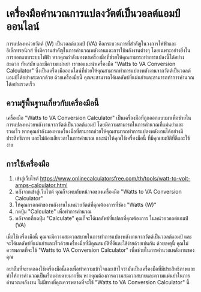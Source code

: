เครื่องมือคำนวณการแปลงวัตต์เป็นวอลต์แอมป์ออนไลน์
================================================

การแปลงหน่วยวัตต์ (W) เป็นวอลต์แอมป์ (VA) คือกระบวนการที่สำคัญในวงการไฟฟ้าและอิเล็กทรอนิกส์ ซึ่งมีความสำคัญในการคำนวณพลังงานและการใช้พลังงานต่างๆ โดยเฉพาะอย่างยิ่งในการออกแบบระบบไฟฟ้า หากคุณกำลังมองหาเครื่องมือที่ช่วยให้คุณสามารถทำการแปลงนี้ได้อย่างสะดวก ทันสมัย และมีความแม่นยำ เราขอแนะนำเครื่องมือ "Watts to VA Conversion Calculator" ซึ่งเป็นเครื่องมือออนไลน์ที่ช่วยให้คุณสามารถทำการแปลงพลังงานจากวัตต์เป็นวอลต์แอมป์ได้อย่างสะดวกด้วย ด้วยเครื่องมือนี้ คุณจะสามารถได้ผลลัพธ์ที่แม่นยำและสามารถทำการคำนวณได้อย่างรวดเร็ว

ความรู้พื้นฐานเกี่ยวกับเครื่องมือนี้
------------------------------------

เครื่องมือ "Watts to VA Conversion Calculator" เป็นเครื่องมือที่ถูกออกแบบมาเพื่อช่วยในการแปลงหน่วยพลังงานจากวัตต์เป็นวอลต์แอมป์ โดยมีความสามารถในการคำนวณที่แม่นยำและรวดเร็ว หากคุณกำลังมองหาเครื่องมือที่สามารถช่วยให้คุณสามารถทำการแปลงพลังงานได้อย่างมีประสิทธิภาพ และไม่ต้องเสียเวลาในการคำนวณ แนะนำให้คุณใช้เครื่องมือนี้ ที่มีคุณสมบัติที่ดีและใช้ง่าย

การใช้เครื่องมือ
----------------

1. เข้าสู่เว็บไซต์ <https://www.onlinecalculatorsfree.com/th/tools/watt-to-volt-amps-calculator.html>
2. หลังจากเข้าสู่เว็บไซต์ คุณก็จะพบกับหน้าจอของเครื่องมือ "Watts to VA Conversion Calculator"
3. ให้คุณกรอกค่าของพลังงานในหน่วยวัตต์ที่คุณต้องการที่ช่อง "Watts (W)"
4. กดปุ่ม "Calculate" เพื่อทำการคำนวณ
5. หลังจากที่กดปุ่ม "Calculate" คุณก็จะได้ผลลัพธ์ที่แปลกที่คุณต้องการ ในหน่วยวอลต์แอมป์ (VA)

เมื่อใช้เครื่องมือนี้ คุณจะมีความสะดวกสบายในการทำการแปลงพลังงานจากวัตต์เป็นวอลต์แอมป์ และจะได้ผลลัพธ์ที่แม่นยำและเร็วด้วยเครื่องมือที่มีคุณสมบัติที่ดีและใช้ง่ายด้วยเช่นกัน ด้วยเหตุนี้ คุณไม่ควรพลาดที่จะใช้ "Watts to VA Conversion Calculator" เพื่อช่วยในการคำนวณพลังงานของคุณ

อย่าลืมที่จะทดลองใช้เครื่องมือนี้เองเพื่อทำความเข้าใจและเข้าใจว่ามันเป็นเครื่องมือที่มีประสิทธิภาพและทำให้การคำนวณเป็นเรื่องง่ายดายมากขึ้น หากคุณต้องการความสะดวกสบายและความแม่นยำในการคำนวณพลังงาน ไม่มีทางที่คุณควรพลาดที่จะใช้ "Watts to VA Conversion Calculator" นี้
